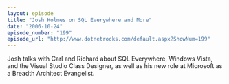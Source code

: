 ```yaml
---
layout: episode
title: "Josh Holmes on SQL Everywhere and More"
date: "2006-10-24"
episode_number: "199"
episode_url: "http://www.dotnetrocks.com/default.aspx?ShowNum=199"
---
```


Josh talks with Carl and Richard about SQL Everywhere, Windows Vista, and the Visual Studio Class Designer, as well as his new role at Microsoft as a Breadth Architect Evangelist.

